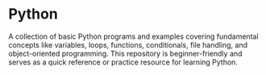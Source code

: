 # Python
A collection of basic Python programs and examples covering fundamental concepts like variables, loops, functions, conditionals, file handling, and object-oriented programming. This repository is beginner-friendly and serves as a quick reference or practice resource for learning Python.
